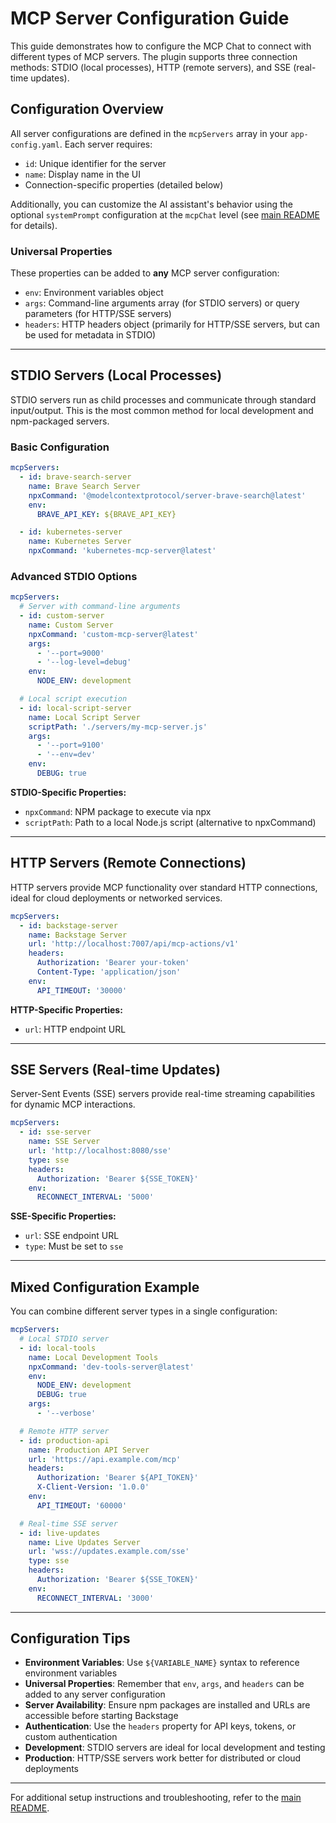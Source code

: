 # MCP Server Configuration Guide

This guide demonstrates how to configure the MCP Chat to connect with different types of MCP servers. The plugin supports three connection methods: STDIO (local processes), HTTP (remote servers), and SSE (real-time updates).

## Configuration Overview

All server configurations are defined in the `mcpServers` array in your `app-config.yaml`. Each server requires:

- `id`: Unique identifier for the server
- `name`: Display name in the UI
- Connection-specific properties (detailed below)

Additionally, you can customize the AI assistant's behavior using the optional `systemPrompt` configuration at the `mcpChat` level (see [main README](../README.md) for details).

### Universal Properties

These properties can be added to **any** MCP server configuration:

- `env`: Environment variables object
- `args`: Command-line arguments array (for STDIO servers) or query parameters (for HTTP/SSE servers)
- `headers`: HTTP headers object (primarily for HTTP/SSE servers, but can be used for metadata in STDIO)

---

## STDIO Servers (Local Processes)

STDIO servers run as child processes and communicate through standard input/output. This is the most common method for local development and npm-packaged servers.

### Basic Configuration

```yaml
mcpServers:
  - id: brave-search-server
    name: Brave Search Server
    npxCommand: '@modelcontextprotocol/server-brave-search@latest'
    env:
      BRAVE_API_KEY: ${BRAVE_API_KEY}

  - id: kubernetes-server
    name: Kubernetes Server
    npxCommand: 'kubernetes-mcp-server@latest'
```

### Advanced STDIO Options

```yaml
mcpServers:
  # Server with command-line arguments
  - id: custom-server
    name: Custom Server
    npxCommand: 'custom-mcp-server@latest'
    args:
      - '--port=9000'
      - '--log-level=debug'
    env:
      NODE_ENV: development

  # Local script execution
  - id: local-script-server
    name: Local Script Server
    scriptPath: './servers/my-mcp-server.js'
    args:
      - '--port=9100'
      - '--env=dev'
    env:
      DEBUG: true
```

**STDIO-Specific Properties:**

- `npxCommand`: NPM package to execute via npx
- `scriptPath`: Path to a local Node.js script (alternative to npxCommand)

---

## HTTP Servers (Remote Connections)

HTTP servers provide MCP functionality over standard HTTP connections, ideal for cloud deployments or networked services.

```yaml
mcpServers:
  - id: backstage-server
    name: Backstage Server
    url: 'http://localhost:7007/api/mcp-actions/v1'
    headers:
      Authorization: 'Bearer your-token'
      Content-Type: 'application/json'
    env:
      API_TIMEOUT: '30000'
```

**HTTP-Specific Properties:**

- `url`: HTTP endpoint URL

---

## SSE Servers (Real-time Updates)

Server-Sent Events (SSE) servers provide real-time streaming capabilities for dynamic MCP interactions.

```yaml
mcpServers:
  - id: sse-server
    name: SSE Server
    url: 'http://localhost:8080/sse'
    type: sse
    headers:
      Authorization: 'Bearer ${SSE_TOKEN}'
    env:
      RECONNECT_INTERVAL: '5000'
```

**SSE-Specific Properties:**

- `url`: SSE endpoint URL
- `type`: Must be set to `sse`

---

## Mixed Configuration Example

You can combine different server types in a single configuration:

```yaml
mcpServers:
  # Local STDIO server
  - id: local-tools
    name: Local Development Tools
    npxCommand: 'dev-tools-server@latest'
    env:
      NODE_ENV: development
      DEBUG: true
    args:
      - '--verbose'

  # Remote HTTP server
  - id: production-api
    name: Production API Server
    url: 'https://api.example.com/mcp'
    headers:
      Authorization: 'Bearer ${API_TOKEN}'
      X-Client-Version: '1.0.0'
    env:
      API_TIMEOUT: '60000'

  # Real-time SSE server
  - id: live-updates
    name: Live Updates Server
    url: 'wss://updates.example.com/sse'
    type: sse
    headers:
      Authorization: 'Bearer ${SSE_TOKEN}'
    env:
      RECONNECT_INTERVAL: '3000'
```

---

## Configuration Tips

- **Environment Variables**: Use `${VARIABLE_NAME}` syntax to reference environment variables
- **Universal Properties**: Remember that `env`, `args`, and `headers` can be added to any server configuration
- **Server Availability**: Ensure npm packages are installed and URLs are accessible before starting Backstage
- **Authentication**: Use the `headers` property for API keys, tokens, or custom authentication
- **Development**: STDIO servers are ideal for local development and testing
- **Production**: HTTP/SSE servers work better for distributed or cloud deployments

---

For additional setup instructions and troubleshooting, refer to the [main README](../README.md).
